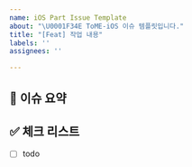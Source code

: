 ```yaml
---
name: iOS Part Issue Template
about: "\U0001F34E ToME-iOS 이슈 템플릿입니다."
title: "[Feat] 작업 내용"
labels: ''
assignees: ''

---
```


## 🍎 이슈 요약

<!-- 이슈에 대해 설명해주세요. -->

## ✅ 체크 리스트

<!-- 해야 할 일을 적어주세요. -->

- [ ] todo
